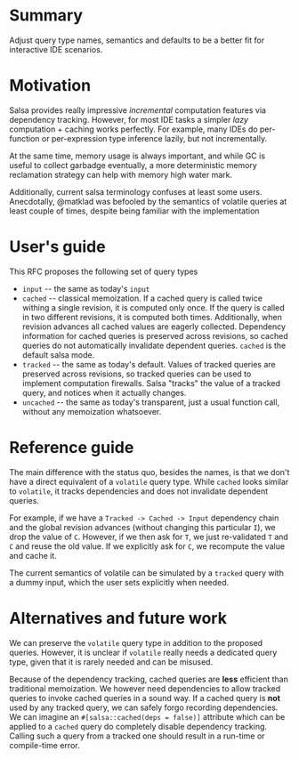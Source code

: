 # Summary

Adjust query type names, semantics and defaults to be a better fit for
interactive IDE scenarios.

# Motivation

Salsa provides really impressive *incremental* computation features via
dependency tracking. However, for most IDE tasks a simpler *lazy* computation +
caching works perfectly. For example, many IDEs do per-function or
per-expression type inference lazily, but not incrementally.

At the same time, memory usage is always important, and while GC is useful to
collect garbadge eventually, a more deterministic memory reclamation strategy
can help with memory high water mark.

Additionally, current salsa terminology confuses at least some users.
Anecdotally, @matklad was befooled by the semantics of volatile queries at least
couple of times, despite being familiar with the implementation

# User's guide

This RFC proposes the following set of query types

* `input` -- the same as today's `input`
* `cached` -- classical memoization. If a cached query is called twice withing a
  single revision, it is computed only once. If the query is called in two
  different revisions, it is computed both times. Additionally, when revision
  advances all cached values are eagerly collected. Dependency information for
  cached queries is preserved across revisions, so cached queries do not
  automatically invalidate dependent queries. `cached` is the default salsa
  mode.
* `tracked` -- the same as today's default. Values of tracked queries are
  preserved across revisions, so tracked queries can be used to implement
  computation firewalls. Salsa "tracks" the value of a tracked query, and
  notices when it actually changes.
* `uncached` -- the same as today's transparent, just a usual function call,
  without any memoization whatsoever.

# Reference guide

The main difference with the status quo, besides the names, is that we don't
have a direct equivalent of a `volatile` query type. While `cached` looks
similar to `volatile`, it tracks dependencies and does not invalidate dependent
queries.

For example, if we have a `Tracked -> Cached -> Input` dependency chain and the
global revision advances (without changing this particular `I`), we drop the
value of `C`. However, if we then ask for `T`, we just re-validated `T` and `C`
and reuse the old value. If we explicitly ask for `C`, we recompute the value
and cache it.

The current semantics of volatile can be simulated by a `tracked` query with a
dummy input, which the user sets explicitly when needed.

# Alternatives and future work

We can preserve the `volatile` query type in addition to the proposed queries.
However, it is unclear if `volatile` really needs a dedicated query type, given
that it is rarely needed and can be misused.

Because of the dependency tracking, cached queries are **less** efficient than
traditional memoization. We however need dependencies to allow tracked queries
to invoke cached queries in a sound way. If a cached query is **not** used by
any tracked query, we can safely forgo recording dependencies. We can imagine an
`#[salsa::cached(deps = false)]` attribute which can be applied to a `cached`
query do completely disable dependency tracking. Calling such a query from a
tracked one should result in a run-time or compile-time error.
